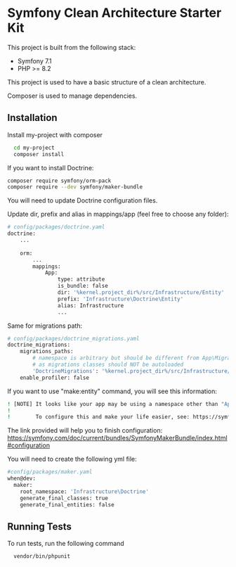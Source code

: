 
# Symfony Clean Architecture Starter Kit

This project is built from the following stack:
- Symfony 7.1
- PHP >= 8.2

This project is used to have a basic structure of a clean architecture.

Composer is used to manage dependencies.


## Installation

Install my-project with composer

```bash
  cd my-project
  composer install
```

If you want to install Doctrine:
```bash
composer require symfony/orm-pack
composer require --dev symfony/maker-bundle
```
You will need to update Doctrine configuration files.

Update dir, prefix and alias in mappings/app (feel free to choose any folder):
```bash
# config/packages/doctrine.yaml
doctrine:
    ...
        
    orm:
        ...
        mappings:
            App:
                type: attribute
                is_bundle: false
                dir: '%kernel.project_dir%/src/Infrastructure/Entity'
                prefix: 'Infrastructure\Doctrine\Entity'
                alias: Infrastructure
                ...
```

Same for migrations path:
```bash
# config/packages/doctrine_migrations.yaml
doctrine_migrations:
    migrations_paths:
        # namespace is arbitrary but should be different from App\Migrations
        # as migrations classes should NOT be autoloaded
        'DoctrineMigrations': '%kernel.project_dir%/src/Infrastructure/migrations'
    enable_profiler: false
```

If you want to use "make:entity" command, you will see this information:
```bash
! [NOTE] It looks like your app may be using a namespace other than "App".                                             
!                                                                                                                      
!        To configure this and make your life easier, see: https://symfony.com/doc/current/bundles/SymfonyMakerBundle/index.html#configuration
```
The link provided will help you to finish configuration:
https://symfony.com/doc/current/bundles/SymfonyMakerBundle/index.html#configuration

You will need to create the following yml file:
```bash
#config/packages/maker.yaml
when@dev:
  maker:
    root_namespace: 'Infrastructure\Doctrine'
    generate_final_classes: true
    generate_final_entities: false
```
 
## Running Tests

To run tests, run the following command

```bash
  vendor/bin/phpunit
```

